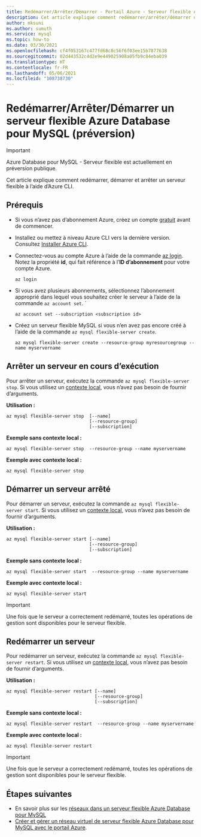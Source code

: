 ```yaml
---
title: Redémarrer/Arrêter/Démarrer - Portail Azure - Serveur flexible Azure Database pour MySQL
description: Cet article explique comment redémarrer/arrêter/démarrer des opérations dans Azure Database pour MySQL à l’aide de l’interface Azure CLI.
author: mksuni
ms.author: sumuth
ms.service: mysql
ms.topic: how-to
ms.date: 03/30/2021
ms.openlocfilehash: cf4f053167c477fd68c8c56f6f03ee15b7877638
ms.sourcegitcommit: 02d443532c4d2e9e449025908a05fb9c84eba039
ms.translationtype: HT
ms.contentlocale: fr-FR
ms.lasthandoff: 05/06/2021
ms.locfileid: "108738730"
---
```

# <a name="restartstopstart-an-azure-database-for-mysql---flexible-server-preview"></a>Redémarrer/Arrêter/Démarrer un serveur flexible Azure Database pour MySQL (préversion)

> [!IMPORTANT]
> Azure Database pour MySQL - Serveur flexible est actuellement en préversion publique.

Cet article explique comment redémarrer, démarrer et arrêter un serveur flexible à l’aide d’Azure CLI.

## <a name="prerequisites"></a>Prérequis
- Si vous n’avez pas d’abonnement Azure, créez un compte [gratuit](https://azure.microsoft.com/free/) avant de commencer.
- Installez ou mettez à niveau Azure CLI vers la dernière version. Consultez [Installer Azure CLI](/cli/azure/install-azure-cli).
-  Connectez-vous au compte Azure à l’aide de la commande [az login](/cli/azure/reference-index#az_login). Notez la propriété **id**, qui fait référence à l’**ID d’abonnement** pour votre compte Azure.

    ```azurecli-interactive
    az login
    ````

- Si vous avez plusieurs abonnements, sélectionnez l’abonnement approprié dans lequel vous souhaitez créer le serveur à l’aide de la commande ```az account set```.
`
    ```azurecli
    az account set --subscription <subscription id>
    ```

- Créez un serveur flexible MySQL si vous n’en avez pas encore créé à l’aide de la commande ```az mysql flexible-server create```.

    ```azurecli
    az mysql flexible-server create --resource-group myresourcegroup --name myservername
    ```

## <a name="stop-a-running-server"></a>Arrêter un serveur en cours d’exécution
Pour arrêter un serveur, exécutez la commande ```az mysql flexible-server stop```. Si vous utilisez un [contexte local](/cli/azure/config/param-persist), vous n’avez pas besoin de fournir d’arguments.

**Utilisation :**
```azurecli
az mysql flexible-server stop  [--name]
                               [--resource-group]
                               [--subscription]
```

**Exemple sans contexte local :**
```azurecli
az mysql flexible-server stop  --resource-group --name myservername
```

**Exemple avec contexte local :**
```azurecli
az mysql flexible-server stop
```

## <a name="start-a-stopped-server"></a>Démarrer un serveur arrêté
Pour démarrer un serveur, exécutez la commande ```az mysql flexible-server start```. Si vous utilisez un [contexte local](/cli/azure/config/param-persist), vous n’avez pas besoin de fournir d’arguments.

**Utilisation :**
```azurecli
az mysql flexible-server start [--name]
                               [--resource-group]
                               [--subscription]
```

**Exemple sans contexte local :**
```azurecli
az mysql flexible-server start  --resource-group --name myservername
```

**Exemple avec contexte local :**
```azurecli
az mysql flexible-server start
```

> [!IMPORTANT]
> Une fois que le serveur a correctement redémarré, toutes les opérations de gestion sont disponibles pour le serveur flexible.

## <a name="restart-a-server"></a>Redémarrer un serveur
Pour redémarrer un serveur, exécutez la commande ```az mysql flexible-server restart```. Si vous utilisez un [contexte local](/cli/azure/config/param-persist), vous n’avez pas besoin de fournir d’arguments.

**Utilisation :**
```azurecli
az mysql flexible-server restart [--name]
                                 [--resource-group]
                                 [--subscription]
```

**Exemple sans contexte local :**
```azurecli
az mysql flexible-server restart  --resource-group --name myservername
```

**Exemple avec contexte local :**
```azurecli
az mysql flexible-server restart
```


> [!IMPORTANT]
> Une fois que le serveur a correctement redémarré, toutes les opérations de gestion sont disponibles pour le serveur flexible.

## <a name="next-steps"></a>Étapes suivantes
- En savoir plus sur les [réseaux dans un serveur flexible Azure Database pour MySQL](./concepts-networking.md)
- [Créer et gérer un réseau virtuel de serveur flexible Azure Database pour MySQL avec le portail Azure](./how-to-manage-virtual-network-portal.md).

